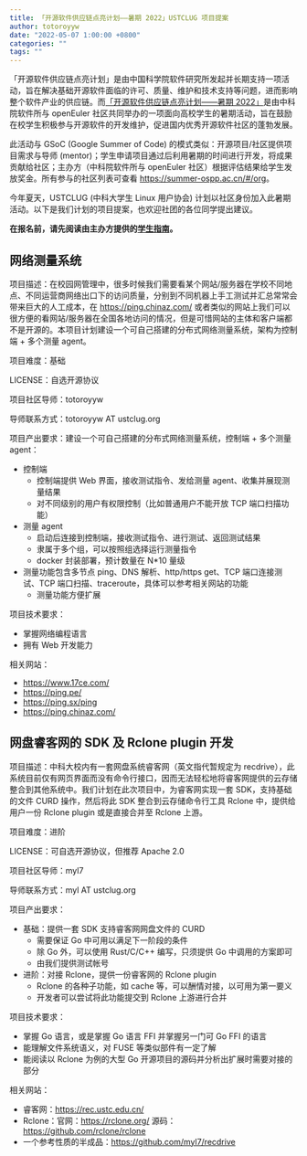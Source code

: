 ```yaml
---
title: 「开源软件供应链点亮计划——暑期 2022」USTCLUG 项目提案
author: totoroyyw
date: "2022-05-07 1:00:00 +0800"
categories: ""
tags: ""
---
```


「开源软件供应链点亮计划」是由中国科学院软件研究所发起并长期支持一项活动，旨在解决基础开源软件面临的许可、质量、维护和技术支持等问题，进而影响整个软件产业的供应链。而[「开源软件供应链点亮计划——暑期 2022」](https://summer-ospp.ac.cn/#/homepage)是由中科院软件所与 openEuler 社区共同举办的一项面向高校学生的暑期活动，旨在鼓励在校学生积极参与开源软件的开发维护，促进国内优秀开源软件社区的蓬勃发展。

<!--more-->

此活动与 GSoC (Google Summer of Code) 的模式类似：开源项目/社区提供项目需求与导师 (mentor)；学生申请项目通过后利用暑期的时间进行开发，将成果贡献给社区；主办方（中科院软件所与 openEuler 社区）根据评估结果给学生发放奖金。所有参与的社区列表可查看 <https://summer-ospp.ac.cn/#/org>。

今年夏天，USTCLUG (中科大学生 Linux 用户协会) 计划以社区身份加入此暑期活动。以下是我们计划的项目提案，也欢迎社团的各位同学提出建议。

**在报名前，请先阅读由主办方提供的[学生指南](https://summer-ospp.ac.cn/help/student/)。**

## 网络测量系统

项目描述：在校园网管理中，很多时候我们需要看某个网站/服务器在学校不同地点、不同运营商网络出口下的访问质量，分别到不同机器上手工测试并汇总常常会带来巨大的人工成本，在 <https://ping.chinaz.com/> 或者类似的网站上我们可以很方便的看网站/服务器在全国各地访问的情况，但是可惜网站的主体和客户端都不是开源的。本项目计划建设一个可自己搭建的分布式网络测量系统，架构为控制端 + 多个测量 agent。

项目难度：基础

LICENSE：自选开源协议

项目社区导师：totoroyyw

导师联系方式：totoroyyw AT ustclug.org

项目产出要求：建设一个可自己搭建的分布式网络测量系统，控制端 + 多个测量 agent：

- 控制端
  - 控制端提供 Web 界面，接收测试指令、发给测量 agent、收集并展现测量结果
  - 对不同级别的用户有权限控制（比如普通用户不能开放 TCP 端口扫描功能）
- 测量 agent
  - 启动后连接到控制端，接收测试指令、进行测试、返回测试结果
  - 隶属于多个组，可以按照组选择运行测量指令
  - docker 封装部署，预计数量在 N\*10 量级
- 测量功能包含多节点 ping、DNS 解析、http/https get、TCP 端口连接测试、TCP 端口扫描、traceroute，具体可以参考相关网站的功能
  - 测量功能方便扩展

项目技术要求：

- 掌握网络编程语言
- 拥有 Web 开发能力

相关网站：

- <https://www.17ce.com/>
- <https://ping.pe/>
- <https://ping.sx/ping>
- <https://ping.chinaz.com/>

## 网盘睿客网的 SDK 及 Rclone plugin 开发

项目描述：中科大校内有一套网盘系统睿客网（英文指代暂规定为 recdrive），此系统目前仅有网页界面而没有命令行接口，因而无法轻松地将睿客网提供的云存储整合到其他系统中。我们计划在此次项目中，为睿客网实现一套 SDK，支持基础的文件 CURD 操作，然后将此 SDK 整合到云存储命令行工具 Rclone 中，提供给用户一份 Rclone plugin 或是直接合并至 Rclone 上游。

项目难度：进阶

LICENSE：可自选开源协议，但推荐 Apache 2.0

项目社区导师：myl7

导师联系方式：myl AT ustclug.org

项目产出要求：

- 基础：提供一套 SDK 支持睿客网网盘文件的 CURD
  - 需要保证 Go 中可用以满足下一阶段的条件
  - 除 Go 外，可以使用 Rust/C/C++ 编写，只须提供 Go 中调用的方案即可
  - 由我们提供测试帐号
- 进阶：对接 Rclone，提供一份睿客网的 Rclone plugin
  - Rclone 的各种子功能，如 cache 等，可以酬情对接，以可用为第一要义
  - 开发者可以尝试将此功能提交到 Rclone 上游进行合并

项目技术要求：

- 掌握 Go 语言，或是掌握 Go 语言 FFI 并掌握另一门可 Go FFI 的语言
- 能理解文件系统语义，对 FUSE 等类似部件有一定了解
- 能阅读以 Rclone 为例的大型 Go 开源项目的源码并分析出扩展时需要对接的部分

相关网站：

- 睿客网：<https://rec.ustc.edu.cn/>
- Rclone：官网：<https://rclone.org/> 源码：<https://github.com/rclone/rclone>
- 一个参考性质的半成品：<https://github.com/myl7/recdrive>
